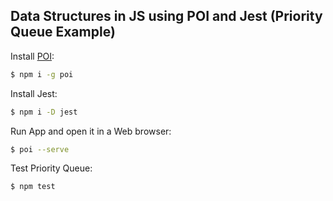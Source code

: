 ## Data Structures in JS using POI and Jest (Priority Queue Example)

  Install [POI](https://poi.js.org/):

```bash
$ npm i -g poi
```

  Install Jest:

```bash
$ npm i -D jest
```

  Run App and open it in a Web browser:

```bash
$ poi --serve
```

  Test Priority Queue:

```bash
$ npm test
```
